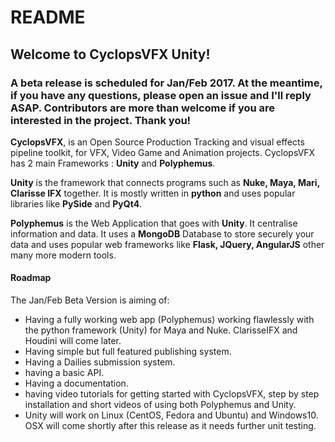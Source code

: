 # README #

## Welcome to CyclopsVFX Unity! ##

### A beta release is scheduled for Jan/Feb 2017. At the meantime, if you have any questions, please open an issue and I'll reply ASAP. Contributors are more than welcome if you are interested in the project. Thank you! ###

**CyclopsVFX**, is an Open Source Production Tracking and visual effects pipeline toolkit, for VFX, Video Game and Animation projects. CyclopsVFX has 2 main Frameworks : **Unity** and **Polyphemus**.

**Unity** is the framework that connects programs such as **Nuke, Maya, Mari, Clarisse IFX** together. It is mostly written in **python** and uses popular libraries like **PySide** and **PyQt4**.

**Polyphemus** is the Web Application that goes with **Unity**. It centralise information and data. It uses a **MongoDB** Database to store securely your data and uses popular web frameworks like **Flask, JQuery, AngularJS** other many more modern tools.

#### Roadmap ####

The Jan/Feb Beta Version is aiming of:

- Having a fully working web app (Polyphemus) working flawlessly with the python framework (Unity) for Maya and Nuke. ClarisseIFX and Houdini will come later.
- Having simple but full featured publishing system.
- Having a Dailies submission system.
- having a basic API.
- Having a documentation.
- having video tutorials for getting started with CyclopsVFX, step by step installation and short videos of using both Polyphemus and Unity.
- Unity will work on Linux (CentOS, Fedora and Ubuntu) and Windows10. OSX will come shortly after this release as it needs further unit testing.
